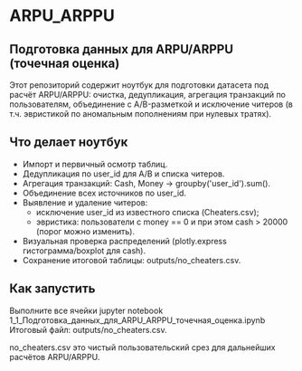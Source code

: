 # ARPU_ARPPU



## Подготовка данных для ARPU/ARPPU (точечная оценка)

Этот репозиторий содержит ноутбук для подготовки датасета под расчёт ARPU/ARPPU: 
очистка, дедупликация, агрегация транзакций по пользователям, объединение с A/B-разметкой и исключение читеров (в т.ч. эвристикой по аномальным пополнениям при нулевых тратях).

 ## Что делает ноутбук
- Импорт и первичный осмотр таблиц.
- Дедупликация по user_id для A/B и списка читеров.
- Агрегация транзакций: Cash, Money -> groupby('user_id').sum().
- Объединение всех источников по user_id.
- Выявление и удаление читеров:
  - исключение user_id из известного списка (Cheaters.csv);
  - эвристика: пользователи с money == 0 и при этом cash > 20000 (порог можно изменить).
- Визуальная проверка распределений (plotly.express гистограмма/boxplot для cash).
- Сохранение итоговой таблицы: outputs/no_cheaters.csv.

## Как запустить
Выполните все ячейки jupyter notebook 1_1_Подготовка_данных_для_ARPU_ARPPU_точечная_оценка.ipynb
Итоговый файл: outputs/no_cheaters.csv.

no_cheaters.csv это чистый пользовательский срез для дальнейших расчётов ARPU/ARPPU.
